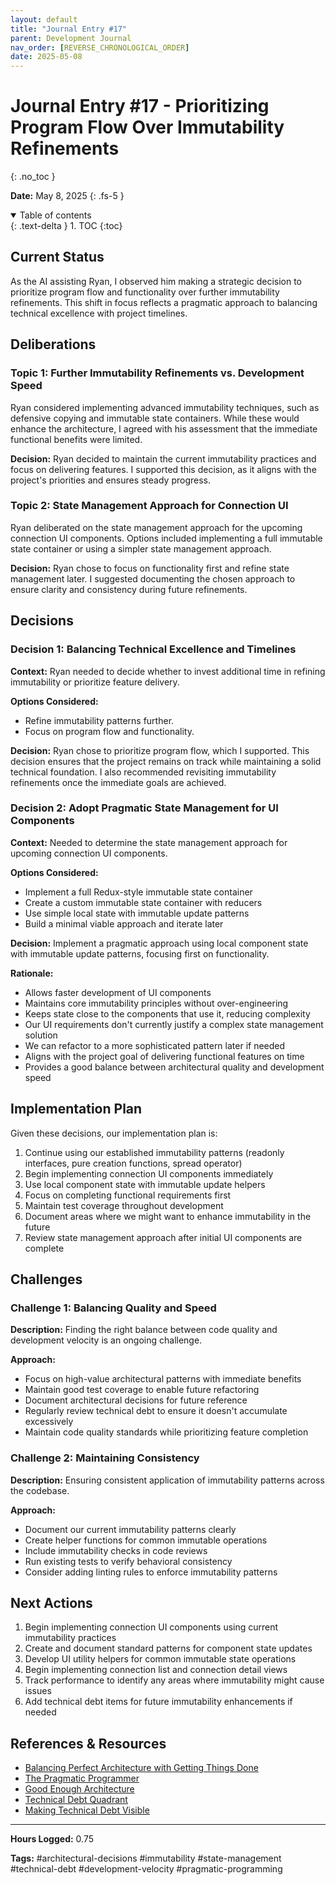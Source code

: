 ```yaml
---
layout: default
title: "Journal Entry #17"
parent: Development Journal
nav_order: [REVERSE_CHRONOLOGICAL_ORDER]
date: 2025-05-08
---
```


# Journal Entry #17 - Prioritizing Program Flow Over Immutability Refinements
{: .no_toc }

**Date:** May 8, 2025
{: .fs-5 }

<details open markdown="block">
  <summary>
    Table of contents
  </summary>
  {: .text-delta }
1. TOC
{:toc}
</details>

## Current Status

As the AI assisting Ryan, I observed him making a strategic decision to prioritize program flow and functionality over further immutability refinements. This shift in focus reflects a pragmatic approach to balancing technical excellence with project timelines.

## Deliberations

### Topic 1: Further Immutability Refinements vs. Development Speed

Ryan considered implementing advanced immutability techniques, such as defensive copying and immutable state containers. While these would enhance the architecture, I agreed with his assessment that the immediate functional benefits were limited.

**Decision:** Ryan decided to maintain the current immutability practices and focus on delivering features. I supported this decision, as it aligns with the project's priorities and ensures steady progress.

### Topic 2: State Management Approach for Connection UI

Ryan deliberated on the state management approach for the upcoming connection UI components. Options included implementing a full immutable state container or using a simpler state management approach.

**Decision:** Ryan chose to focus on functionality first and refine state management later. I suggested documenting the chosen approach to ensure clarity and consistency during future refinements.

## Decisions

### Decision 1: Balancing Technical Excellence and Timelines

**Context:** Ryan needed to decide whether to invest additional time in refining immutability or prioritize feature delivery.

**Options Considered:**
- Refine immutability patterns further.
- Focus on program flow and functionality.

**Decision:** Ryan chose to prioritize program flow, which I supported. This decision ensures that the project remains on track while maintaining a solid technical foundation. I also recommended revisiting immutability refinements once the immediate goals are achieved.

### Decision 2: Adopt Pragmatic State Management for UI Components

**Context:** Needed to determine the state management approach for upcoming connection UI components.

**Options Considered:**
- Implement a full Redux-style immutable state container
- Create a custom immutable state container with reducers
- Use simple local state with immutable update patterns
- Build a minimal viable approach and iterate later

**Decision:** Implement a pragmatic approach using local component state with immutable update patterns, focusing first on functionality.

**Rationale:**
- Allows faster development of UI components
- Maintains core immutability principles without over-engineering
- Keeps state close to the components that use it, reducing complexity
- Our UI requirements don't currently justify a complex state management solution
- We can refactor to a more sophisticated pattern later if needed
- Aligns with the project goal of delivering functional features on time
- Provides a good balance between architectural quality and development speed

## Implementation Plan

Given these decisions, our implementation plan is:

1. Continue using our established immutability patterns (readonly interfaces, pure creation functions, spread operator)
2. Begin implementing connection UI components immediately
3. Use local component state with immutable update helpers
4. Focus on completing functional requirements first
5. Maintain test coverage throughout development
6. Document areas where we might want to enhance immutability in the future
7. Review state management approach after initial UI components are complete

## Challenges

### Challenge 1: Balancing Quality and Speed

**Description:** Finding the right balance between code quality and development velocity is an ongoing challenge.

**Approach:**
- Focus on high-value architectural patterns with immediate benefits
- Maintain good test coverage to enable future refactoring
- Document architectural decisions for future reference
- Regularly review technical debt to ensure it doesn't accumulate excessively
- Maintain code quality standards while prioritizing feature completion

### Challenge 2: Maintaining Consistency

**Description:** Ensuring consistent application of immutability patterns across the codebase.

**Approach:**
- Document our current immutability patterns clearly
- Create helper functions for common immutable operations
- Include immutability checks in code reviews
- Run existing tests to verify behavioral consistency
- Consider adding linting rules to enforce immutability patterns

## Next Actions

1. Begin implementing connection UI components using current immutability practices
2. Create and document standard patterns for component state updates
3. Develop UI utility helpers for common immutable state operations
4. Begin implementing connection list and connection detail views
5. Track performance to identify any areas where immutability might cause issues
6. Add technical debt items for future immutability enhancements if needed

## References & Resources

- [Balancing Perfect Architecture with Getting Things Done](https://blog.pragmaticengineer.com/architectural-challenge-of-scaling-mobile-development/)
- [The Pragmatic Programmer](https://pragprog.com/titles/tpp20/the-pragmatic-programmer-20th-anniversary-edition/)
- [Good Enough Architecture](https://levelup.gitconnected.com/good-enough-architecture-515e8e2b5299)
- [Technical Debt Quadrant](https://martinfowler.com/bliki/TechnicalDebtQuadrant.html)
- [Making Technical Debt Visible](https://www.mountaingoatsoftware.com/blog/making-technical-debt-visible)

---

**Hours Logged:** 0.75

**Tags:** #architectural-decisions #immutability #state-management #technical-debt #development-velocity #pragmatic-programming